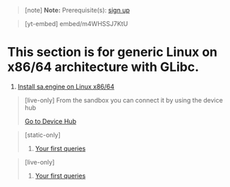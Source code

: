> [note]  **Note:** Prerequisite(s): [sign up](/docs/usermd/getting-started/sign-up.md) 

 
> [yt-embed] embed/m4WHSSJ7KtU

# This section is for generic Linux on x86/64 architecture with GLibc.

1. [Install sa.engine on Linux x86/64](/docs/usermd/getting-started/linux/install.md)

> [live-only]
> From the sandbox you can connect it by using the device hub
> <div class="CTACont">
> <a class="CTABtn" role="button" href="#/device_hub/getStarted/Linux">
> <span>Go to Device Hub</span>
> </a>
> </div>

> [static-only]
> 1.  [Your first queries](http://docs.streamanalyze.com/index.html#/docs/md/tutorial/README.md)


> [live-only]
> 1.  [Your first queries](/docs/md/tutorial/README.md)

